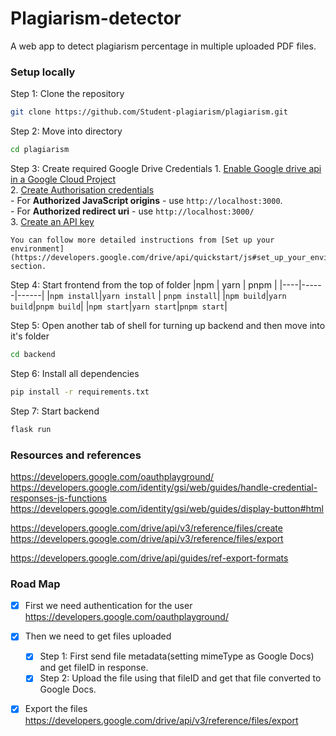 # Plagiarism-detector
A web app to detect plagiarism percentage in multiple uploaded PDF files.

### Setup locally
Step 1: Clone the repository
```bash
git clone https://github.com/Student-plagiarism/plagiarism.git
```
Step 2: Move into directory
```bash
cd plagiarism
```
Step 3: Create required Google Drive Credentials
    1. [Enable Google drive api in a Google Cloud Project](https://console.cloud.google.com/flows/enableapi?apiid=drive.googleapis.com)  
    2. [Create Authorisation credentials](https://console.cloud.google.com/apis/credentials)  
        - For **Authorized JavaScript origins** - use `http://localhost:3000`.  
        - For **Authorized redirect uri** - use `http://localhost:3000/`  
    3. [Create an API key](https://console.cloud.google.com/apis/credentials)  

    You can follow more detailed instructions from [Set up your environment](https://developers.google.com/drive/api/quickstart/js#set_up_your_environment) section.

Step 4: Start frontend from the top of folder
|npm | yarn | pnpm |
|----|------|------|
|`npm install`|`yarn install` | `pnpm install`|
|`npm build`|`yarn build`|`pnpm build`|
|`npm start`|`yarn start`|`pnpm start`|

Step 5: Open another tab of shell for turning up backend and then move into it's folder
```bash
cd backend
```

Step 6: Install all dependencies
```bash
pip install -r requirements.txt
```

Step 7: Start backend
```bash
flask run
```

### Resources and references
https://developers.google.com/oauthplayground/  
https://developers.google.com/identity/gsi/web/guides/handle-credential-responses-js-functions  
https://developers.google.com/identity/gsi/web/guides/display-button#html  

https://developers.google.com/drive/api/v3/reference/files/create  
https://developers.google.com/drive/api/v3/reference/files/export  

https://developers.google.com/drive/api/guides/ref-export-formats  

### Road Map
- [x] First we need authentication for the user
https://developers.google.com/oauthplayground/

 - [x] Then we need to get files uploaded  
    - [x] Step 1: First send file metadata(setting mimeType as Google Docs) and get fileID in response.  
    - [x] Step 2: Upload the file using that fileID and get that file converted to Google Docs.

- [x] Export the files
https://developers.google.com/drive/api/v3/reference/files/export


